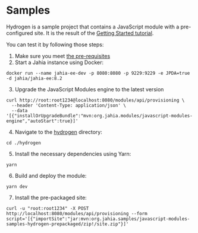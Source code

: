 # Samples

Hydrogen is a sample project that contains a JavaScript module with a pre-configured site. It is the result of the [Getting Started tutorial](https://github.com/Jahia/javascript-modules/tree/main/docs/1-getting-started).

You can test it by following those steps:

1. Make sure you meet [the pre-requisites](https://github.com/Jahia/javascript-modules/tree/main/docs/1-getting-started/1-dev-environment#pre-requisites)
2. Start a Jahia instance using Docker:

```
docker run --name jahia-ee-dev -p 8080:8080 -p 9229:9229 -e JPDA=true -d jahia/jahia-ee:8.2
```

3. Upgrade the JavaScript Modules engine to the latest version

```
curl http://root:root1234@localhost:8080/modules/api/provisioning \
  --header 'Content-Type: application/json' \
  --data '[{"installOrUpgradeBundle":"mvn:org.jahia.modules/javascript-modules-engine","autoStart":true}]'
```

4. Navigate to the [hydrogen](./hydrogen) directory:

```
cd ./hydrogen
```

5. Install the necessary dependencies using Yarn:

```
yarn
```

6. Build and deploy the module:

```
yarn dev
```

7. Install the pre-packaged site:

```
curl -u "root:root1234" -X POST http://localhost:8080/modules/api/provisioning --form script='[{"importSite":"jar:mvn:org.jahia.samples/javascript-modules-samples-hydrogen-prepackaged/zip!/site.zip"}]' 
```
